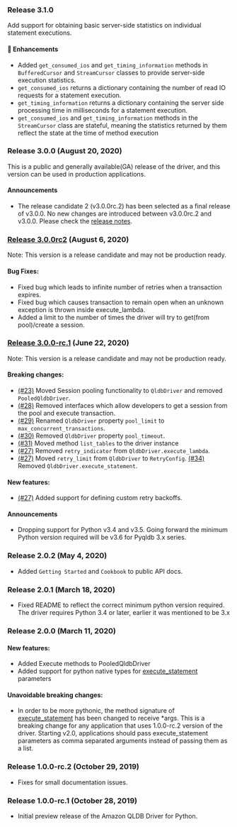 ### Release 3.1.0
Add support for obtaining basic server-side statistics on individual statement executions.

#### :tada: Enhancements
* Added `get_consumed_ios` and `get_timing_information` methods in `BufferedCursor` and `StreamCursor` classes to provide server-side execution statistics.
* `get_consumed_ios` returns a dictionary containing the number of read IO requests for a statement execution.
* `get_timing_information` returns a dictionary containing the server side processing time in milliseconds for a statement execution.
* `get_consumed_ios` and `get_timing_information` methods in the `StreamCursor` class are stateful, meaning the statistics returned by them reflect the state at the time of method execution

### Release 3.0.0 (August 20, 2020)
This is a public and generally available(GA) release of the driver, and this version can be used in production applications.

#### Announcements
* The release candidate 2 (v3.0.0rc.2) has been selected as a final release of v3.0.0. No new changes are
introduced between v3.0.0rc.2 and v3.0.0. Please check the [release notes](https://github.com/awslabs/amazon-qldb-driver-python/releases/tag/v3.0.0).

### [Release 3.0.0rc2](https://github.com/awslabs/amazon-qldb-driver-python/releases/tag/v3.0.0rc2) (August 6, 2020)
Note: This version is a release candidate and may not be production ready.

#### Bug Fixes:

* Fixed bug which leads to infinite number of retries when a transaction expires.
* Fixed bug which causes transaction to remain open when an unknown exception is thrown inside execute_lambda.
* Added a limit to the number of times the driver will try to get(from pool)/create a session. 

### [Release 3.0.0-rc.1](https://github.com/awslabs/amazon-qldb-driver-python/releases/tag/v3.0.0-rc.1) (June 22, 2020)
Note: This version is a release candidate and may not be production ready.

#### Breaking changes:

* [(#23)](https://github.com/awslabs/amazon-qldb-driver-python/issues/23) Moved Session pooling functionality to 
`QldbDriver` and removed `PooledQldbDriver`.
* [(#28)](https://github.com/awslabs/amazon-qldb-driver-python/issues/28) Removed interfaces which allow developers to 
get a session from the pool and execute transaction.
* [(#29)](https://github.com/awslabs/amazon-qldb-driver-python/issues/29) Renamed `QldbDriver` property `pool_limit` to 
`max_concurrent_transactions`.
* [(#30)](https://github.com/awslabs/amazon-qldb-driver-python/issues/30) Removed `QldbDriver` property `pool_timeout`.
* [(#31)](https://github.com/awslabs/amazon-qldb-driver-python/issues/31) Moved method `list_tables` to the driver 
instance
* [(#27)](https://github.com/awslabs/amazon-qldb-driver-python/issues/27) Removed `retry_indicator` 
from `QldbDriver.execute_lambda`.
* [(#27)](https://github.com/awslabs/amazon-qldb-driver-python/issues/27) Moved `retry_limit` from `QldbDriver` to 
`RetryConfig`.
 [(#34)](https://github.com/awslabs/amazon-qldb-driver-python/issues/34)  Removed `QldbDriver.execute_statement`.

#### New features:

* [(#27)](https://github.com/awslabs/amazon-qldb-driver-python/issues/27) Added support for defining custom retry 
backoffs.

#### Announcements 

* Dropping support for Python v3.4 and v3.5. Going forward the minimum Python version required will be v3.6 for Pyqldb 3.x 
series.


### Release 2.0.2 (May 4, 2020)
* Added `Getting Started` and `Cookbook` to public API docs.

### Release 2.0.1 (March 18, 2020)

* Fixed README to reflect the correct minimum python version required.
The driver requires Python 3.4 or later, earlier it was mentioned to be 3.x

### Release 2.0.0 (March 11, 2020)

#### New features:
* Added Execute methods to PooledQldbDriver
* Added support for python native types for [execute_statement](https://amazon-qldb-driver-python.readthedocs.io/en/v2.0.0/reference/session/pooled_qldb_session.html#pyqldb.session.pooled_qldb_session.PooledQldbSession.execute_statement) parameters

#### Unavoidable breaking changes:
* In order to be more pythonic, the method signature of [execute_statement](https://amazon-qldb-driver-python.readthedocs.io/en/v2.0.0/reference/session/pooled_qldb_session.html#pyqldb.session.pooled_qldb_session.PooledQldbSession.execute_statement) has 
been changed to receive *args. This is a breaking change for any application 
that uses 1.0.0-rc.2 version of the driver. Starting v2.0, applications should 
pass execute_statement parameters as comma separated arguments instead of passing them as a list.

### Release 1.0.0-rc.2 (October 29, 2019)

* Fixes for small documentation issues.

### Release 1.0.0-rc.1 (October 28, 2019)

* Initial preview release of the Amazon QLDB Driver for Python.
